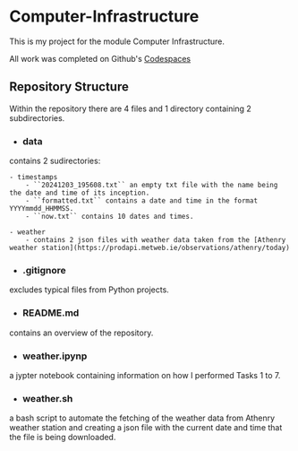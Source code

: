 # Computer-Infrastructure

This is my project for the module Computer Infrastructure.

All work was completed on Github's [Codespaces](https://github.com/features/codespaces)

## Repository Structure
Within the repository there are 4 files and 1 directory containing 2 subdirectories.

- ### data
contains 2 sudirectories:

    - timestamps
        - ``20241203_195608.txt`` an empty txt file with the name being the date and time of its inception.
        - ``formatted.txt`` contains a date and time in the format YYYYmmdd_HHMMSS.
        - ``now.txt`` contains 10 dates and times.

    - weather
        - contains 2 json files with weather data taken from the [Athenry weather station](https://prodapi.metweb.ie/observations/athenry/today)

- ### .gitignore
excludes typical files from Python projects.

- ### README.md
contains an overview of the repository.

- ### weather.ipynp
a jypter notebook containing information on how I performed Tasks 1 to 7.

- ### weather.sh 
a bash script to automate the fetching of the weather data from Athenry weather station and creating a json file with the current date and time that the file is being downloaded.
